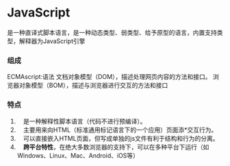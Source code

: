 # JavaScript
是一种直译式脚本语言，是一种动态类型、弱类型、给予原型的语言，内置支持类型，解释器为JavaScript引擎
### 组成
ECMAscript:语法
文档对象模型（DOM），描述处理网页内容的方法和接口。
浏览器对象模型（BOM），描述与浏览器进行交互的方法和接口

### 特点

1. 　是一种解释性脚本语言（代码不进行预编译）。
2. 　主要用来向HTML（标准通用标记语言下的一个应用）页面添*交互行为。
3. 　可以直接嵌入HTML页面，但写成单独的js文件有利于结构和行为的分离。
4. 　__跨平台特性__，在绝大多数浏览器的支持下，可以在多种平台下运行（如Windows、Linux、Mac、Android、iOS等）
